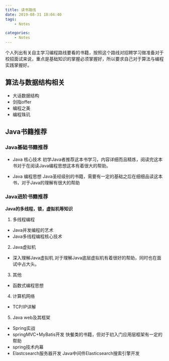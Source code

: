 ```yaml
---
title: 读书路线
date: 2019-08-31 18:04:40
tags:
    - Notes

categories:
    - Notes
---
```


个人列出有关自主学习编程路线要看的书籍，按照这个路线对招聘学习做准备对于校招面试来说，重点是基础知识的掌握必须掌握好，所以要求自己对于算法与编程实践掌握好。
<!--more-->
## 算法与数据结构相关

- 大话数据结构
- 剑指offer
- 编程之美
- 编程珠玑


## Java书籍推荐

### Java基础书籍推荐

- Java 核心技术
    初学Java者推荐这本书学习，内容详细而且精炼，阅读完这本书对于在阅读Java编程思想这本有着很大的帮助。

- Java 编程思想
    Java圣经级别的书籍，需要有一定的基础之后在细细品读这本书，对于Java的理解有很大的帮助

### Java进阶书籍推荐
**Java的多线程，锁，虚拟机等知识**
1. 多线程编程
- Java并发编程的艺术
- Java多线程编程核心技术
 
2.  Java虚拟机
   - 深入理解Java虚拟机
    对于理解Java底层虚拟机有着很好的帮助，同时也在面试中占大头。
3. 其他
- 函数式编程思想
4. 计算机网络
- TCP/IP详解
  
5. Java web及其框架
- Spring实战
- springMVC+MyBatis开发
    快餐类的书籍，但对于初入门应用层框架有一定的帮助
- spring技术内幕
- Elastcsearch服务器开发
    Java中间件Elasticsearch搜索引擎开发

